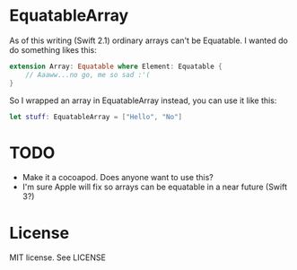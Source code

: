 # EquatableArray
As of this writing (Swift 2.1) ordinary arrays can't be Equatable.
I wanted do do something likes this:
```Swift
extension Array: Equatable where Element: Equatable {
    // Aaaww...no go, me so sad :'(
}
```
So I wrapped an array in EquatableArray instead, you can use it like this:
```swift
let stuff: EquatableArray = ["Hello", "No"]
```

# TODO
* Make it a cocoapod. Does anyone want to use this?
* I'm sure Apple will fix so arrays can be equatable in a near future (Swift 3?)

# License
MIT license. See LICENSE
